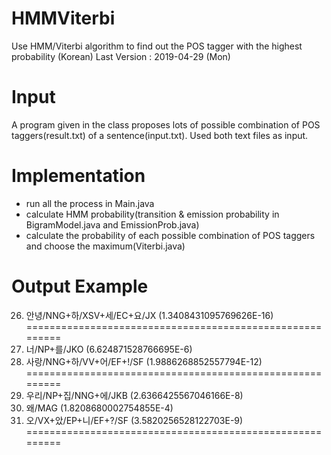 # HMMViterbi
Use HMM/Viterbi algorithm to find out the POS tagger with the highest probability (Korean)
Last Version : 2019-04-29 (Mon)

# Input
A program given in the class proposes lots of possible combination of POS taggers(result.txt) of a sentence(input.txt).
Used both text files as input.

# Implementation
- run all the process in Main.java
- calculate HMM probability(transition & emission probability in BigramModel.java and EmissionProb.java)
- calculate the probability of each possible combination of POS taggers and choose the maximum(Viterbi.java)

# Output Example

26. 안녕/NNG+하/XSV+세/EC+요/JX (1.3408431095769626E-16) 
========================================================= 
1. 너/NP+를/JKO (6.624871528766695E-6) 
2. 사랑/NNG+하/VV+어/EF+!/SF (1.9886268852557794E-12) 
========================================================= 
1. 우리/NP+집/NNG+에/JKB (2.6366425567046166E-8) 
1. 왜/MAG (1.8208680002754855E-4) 
5. 오/VX+았/EP+니/EF+?/SF (3.5820256528122703E-9)
=========================================================
